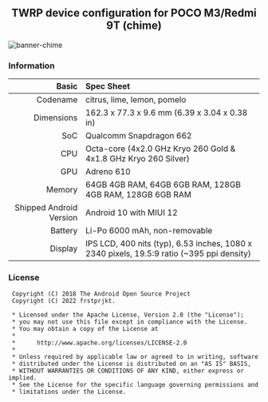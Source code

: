 <h2 align="center">TWRP device configuration for POCO M3/Redmi 9T (chime)</h2>

![banner-chime](https://telegra.ph/file/ed5c8cbd91ac3dd7739b3.jpg)

### Information

Basic   | Spec Sheet
-------:|:-------------------------
Codename | citrus, lime, lemon, pomelo
Dimensions | 162.3 x 77.3 x 9.6 mm (6.39 x 3.04 x 0.38 in)
SoC     | Qualcomm Snapdragon 662
CPU     | Octa-core (4x2.0 GHz Kryo 260 Gold & 4x1.8 GHz Kryo 260 Silver)
GPU     | Adreno 610
Memory  | 64GB 4GB RAM, 64GB 6GB RAM, 128GB 4GB RAM, 128GB 6GB RAM
Shipped Android Version | Android 10 with MIUI 12
Battery | Li-Po 6000 mAh, non-removable
Display | IPS LCD, 400 nits (typ), 6.53 inches, 1080 x 2340 pixels, 19.5:9 ratio (~395 ppi density)


### License
```
 Copyright (C) 2018 The Android Open Source Project
 Copyright (C) 2022 frstprjkt.

 * Licensed under the Apache License, Version 2.0 (the "License");
 * you may not use this file except in compliance with the License.
 * You may obtain a copy of the License at
 *
 *      http://www.apache.org/licenses/LICENSE-2.0
 *
 * Unless required by applicable law or agreed to in writing, software
 * distributed under the License is distributed on an "AS IS" BASIS,
 * WITHOUT WARRANTIES OR CONDITIONS OF ANY KIND, either express or implied.
 * See the License for the specific language governing permissions and
 * limitations under the License.
```

